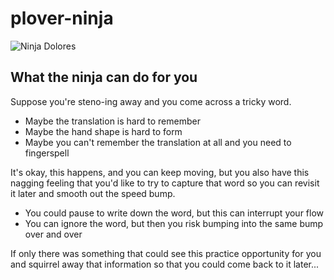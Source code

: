 # plover-ninja

![Ninja Dolores](/images/dolores-ninja.png "Dolores Ninja")

## What the ninja can do for you

Suppose you're steno-ing away and you come across a tricky word.

- Maybe the translation is hard to remember
- Maybe the hand shape is hard to form
- Maybe you can't remember the translation at all and you need to fingerspell

It's okay, this happens, and you can keep moving, but you also have this nagging feeling that you'd like to try to capture that word so you can revisit it later and smooth out the speed bump.

- You could pause to write down the word, but this can interrupt your flow
- You can ignore the word, but then you risk bumping into the same bump over and over

If only there was something that could see this practice opportunity for you and squirrel away that information so that you could come back to it later...
